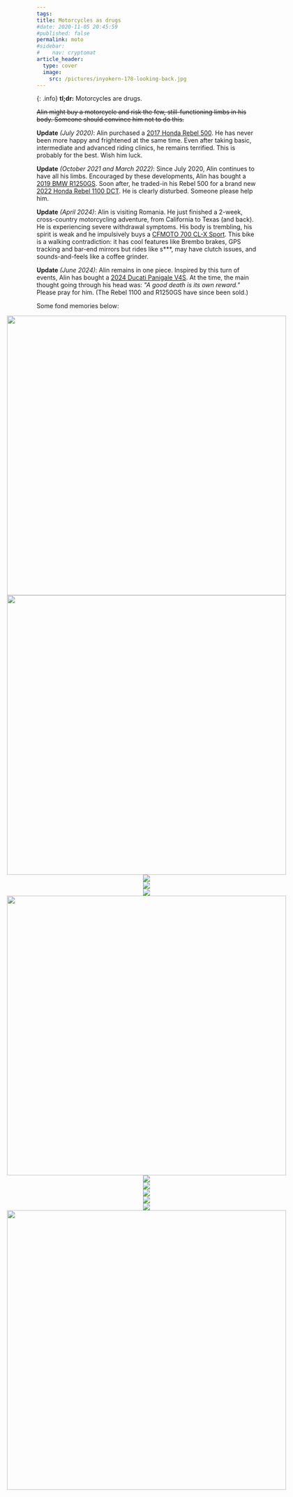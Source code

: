 ```yaml
---
tags:
title: Motorcycles as drugs
#date: 2020-11-05 20:45:59
#published: false
permalink: moto
#sidebar:
#    nav: cryptomat
article_header:
  type: cover
  image:
    src: /pictures/inyokern-178-looking-back.jpg
---
```


<style>
  .swiper-demo {
    height: 600px;
  }
  .swiper-demo .swiper__slide {
    display: flex;
    align-items: center;
    justify-content: center;
    font-size: 3rem;
    color: #fff;
  }
</style>

<!-- See notes here about HTML blocks: https://kramdown.gettalong.org/syntax.html#html-blocks -->

{: .info}
**tl;dr:** Motorcycles are drugs.

<strike>Alin might buy a motorcycle and risk the few, still-functioning limbs in his body.
Someone should convince him not to do this.</strike>

**Update** _(July 2020)_: Alin purchased a [2017 Honda Rebel 500](/pictures/moto/rebel-500.jpg).
He has never been more happy and frightened at the same time.
Even after taking basic, intermediate and advanced riding clinics, he remains terrified.
This is probably for the best.
Wish him luck.

**Update** _(October 2021 and March 2022)_: Since July 2020, Alin continues to have all his limbs.
Encouraged by these developments, Alin has bought a [2019 BMW R1250GS](/pictures/moto/r1250gs-just-bought.jpg).
Soon after, he traded-in his Rebel 500 for a brand new [2022 Honda Rebel 1100 DCT](/pictures/moto/rebel-1100-jjlake.jpg).
He is clearly disturbed.
Someone please help him.

**Update** _(April 2024)_: Alin is visiting Romania.
He just finished a 2-week, cross-country motorcycling adventure, from California to Texas (and back).
He is experiencing severe withdrawal symptoms.
His body is trembling, his spirit is weak and he impulsively buys a [CFMOTO 700 CL-X Sport](/pictures/moto/cfmoto-700clx.jpg).
This bike is a walking contradiction: it has cool features like Brembo brakes, GPS tracking and bar-end mirrors but rides like s\*\*\*, may have clutch issues, and sounds-and-feels like a coffee grinder.

**Update** _(June 2024)_: Alin remains in one piece.
Inspired by this turn of events, Alin has bought a [2024 Ducati Panigale V4S](/pictures/moto/panigale-v4s.jpg).
At the time, the main thought going through his head was: _"A good death is its own reward."_
Please pray for him.
(The Rebel 1100 and R1250GS have since been sold.)

<!--
To deal with his predisposition towards death, Alin has been doing several things:

 1. Taking motorcycle courses:
    * In June 2020, he passed the Motorcycle Safety Foundation's Basic Rider Course
    - In Novemeber 2020, he passed Total Control Training's Intermediate Riding Clinic
 2. Practicing deliberately, carefully increasing his area of competence.
 2. Watching [after-crash reviews by "Dan Dan The Fireman"](https://www.youtube.com/watch?v=YkRV5Q4sb8c&ab_channel=DanDanTheFireman), to learn from others' mistakes.
    - **WARNING:** Watching such videos before you take a motorcycle safety course can be terrifying and will likely prevent you from ever getting on a motorcycle. 
    - Most of the accidents in the video are caused by the motorcyclist's inability to **take responsibility** for their own safety.
    - That personal responsibility is taught in rider courses (such as the ones above) and by other motorcyclists.
    - At the same time, one must recognize that no amount of personal responsibility will make motorcycles (or cars) completely safe.
-->

Some fond memories below:

<div class="swiper swiper-demo">
 <div class="swiper__wrapper">
  <div class="swiper__slide"><a href="/pictures/moto/panigale-v4s.jpg"><img height="640" src="/pictures/moto/panigale-v4s-small.jpg" /></a></div>
  <div class="swiper__slide"><a href="/pictures/moto/cfmoto-700clx.jpg"><img height="640" src="/pictures/moto/cfmoto-700clx.jpg" /></a></div>
  <div class="swiper__slide"><a href="/pictures/moto/rebel-1100-aptos.jpg"><img src="/pictures/moto/rebel-1100-aptos.jpg" /></a></div>
  <div class="swiper__slide"><a href="/pictures/moto/rebel-1100-jjlake.jpg"><img src="/pictures/moto/rebel-1100-jjlake.jpg" /></a></div>
  <div class="swiper__slide"><a href="/pictures/moto/r1250gs.jpg"><img src="/pictures/moto/r1250gs.jpg" /></a></div>
  <div class="swiper__slide"><a href="/pictures/moto/r1250gs-gary.jpg"><img height="640" src="/pictures/moto/r1250gs-gary.jpg" /></a></div>
  <div class="swiper__slide"><a href="/pictures/moto/r1250gs-just-bought.jpg"><img src="/pictures/moto/r1250gs-just-bought.jpg" /></a></div>
  <div class="swiper__slide"><a href="/pictures/moto/rebel-500-vista-point.jpg"><img src="/pictures/moto/rebel-500-vista-point.jpg" /></a></div>
  <div class="swiper__slide"><a href="/pictures/moto/rebel-500-wet.jpg"><img src="/pictures/moto/rebel-500-wet.jpg" /></a></div>
  <div class="swiper__slide"><a href="/pictures/moto/rebel-500-ari.jpg"><img src="/pictures/moto/rebel-500-ari.jpg" /></a></div>
  <div class="swiper__slide"><a href="/pictures/moto/rebel-500.jpg"><img src="/pictures/moto/rebel-500.jpg" /></a></div>
  <div class="swiper__slide"><a href="/pictures/moto/grandpa.jpg"><img height="640" src="/pictures/moto/grandpa.jpg" /></a></div>
 </div>
 <div class="swiper__button swiper__button--prev fas fa-chevron-left"></div>
 <div class="swiper__button swiper__button--next fas fa-chevron-right"></div>
</div>

<script>
  {%- include scripts/lib/swiper.js -%}
  var SOURCES = window.TEXT_VARIABLES.sources;
  window.Lazyload.js(SOURCES.jquery, function() {
  $('.swiper-demo').swiper();
  });
</script>
<!--more-->

<!-- Here you can define LaTeX macros -->
<div style="display: none;">$
$</div> <!-- $ -->
